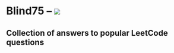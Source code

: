 # Blind75 – [![](https://tokei.ekzhang.com/b1/github/ITHelpDec/Blind75?category=code&style=plastic)](https://github.com/ITHelpDec/Blind75)
Collection of answers to popular LeetCode questions
------
